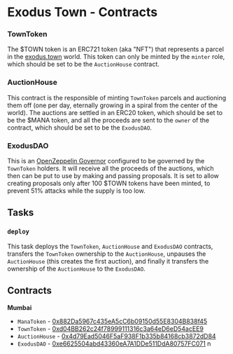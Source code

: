 # Exodus Town - Contracts

### TownToken

The $TOWN token is an ERC721 token (aka "NFT") that represents a parcel in the [exodus.town](https://exodus.town) world. This token can only be minted by the `minter` role, which should be set to be the `AuctionHouse` contract.

### AuctionHouse

This contract is the responsible of minting `TownToken` parcels and auctioning them off (one per day, eternally growing in a spiral from the center of the world). The auctions are settled in an ERC20 token, which should be set to be the $MANA token, and all the proceeds are sent to the `owner` of the contract, which should be set to be the `ExodusDAO`.

### ExodusDAO

This is an [OpenZeppelin Governor](https://docs.openzeppelin.com/contracts/4.x/api/governance#governor) configured to be governed by the `TownToken` holders. It will receive all the proceeds of the auctions, which then can be put to use by making and passing proposals. It is set to allow creating proposals only after 100 $TOWN tokens have been minted, to prevent 51% attacks while the supply is too low.

## Tasks

### `deploy`

This task deploys the `TownToken`, `AuctionHouse` and `ExodusDAO` contracts, transfers the `TownToken` ownership to the `AuctionHouse`, unpauses the `AuctionHouse` (this creates the first auction), and finally it transfers the ownership of the `AuctionHouse` to the `ExodusDAO`.

## Contracts

**Mumbai**
- `ManaToken` - [0x882Da5967c435eA5cC6b09150d55E8304B838f45](https://mumbai.polygonscan.com/address/0x882Da5967c435eA5cC6b09150d55E8304B838f45)
- `TownToken` - [0xd04BB262c24f78999111316c3a64eD6eD54acEE9](https://mumbai.polygonscan.com/address/0xd04BB262c24f78999111316c3a64eD6eD54acEE9)
- `AuctionHouse` - [0x4d79Ead5046F5aF938F1b335b84168cb3872dD84](https://mumbai.polygonscan.com/address/0x4d79Ead5046F5aF938F1b335b84168cb3872dD84)
- `ExodusDAO` - [0xe6625504abd43360eA7A1DDe511DdA80757FC071](https://mumbai.polygonscan.com/address/0xe6625504abd43360eA7A1DDe511DdA80757FC071)
n